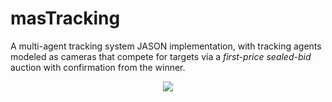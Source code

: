 # masTracking

A multi-agent tracking system JASON implementation, with tracking agents modeled as cameras that compete for targets via a *first-price sealed-bid* auction with confirmation from the winner.

<p align="center">
  <img src="https://github.com/RiccardoGrieco/masTracking/tree/master/Relazione%20MAS/mappa.png?raw=true"/>
</p>
